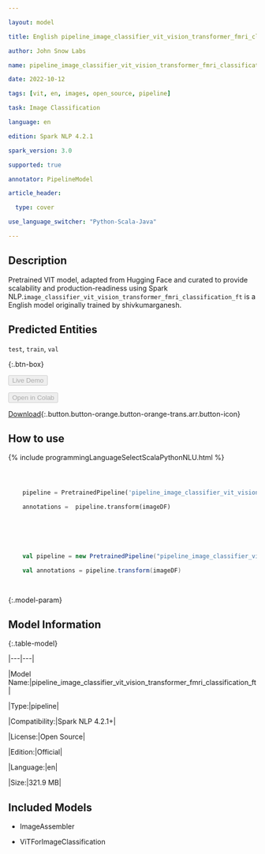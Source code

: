 ```yaml
---

layout: model

title: English pipeline_image_classifier_vit_vision_transformer_fmri_classification_ft ViTForImageClassification from shivkumarganesh

author: John Snow Labs

name: pipeline_image_classifier_vit_vision_transformer_fmri_classification_ft

date: 2022-10-12

tags: [vit, en, images, open_source, pipeline]

task: Image Classification

language: en

edition: Spark NLP 4.2.1

spark_version: 3.0

supported: true

annotator: PipelineModel

article_header:

  type: cover

use_language_switcher: "Python-Scala-Java"

---
```




## Description



Pretrained VIT  model, adapted from Hugging Face and curated to provide scalability and production-readiness using Spark NLP.`image_classifier_vit_vision_transformer_fmri_classification_ft` is a English model originally trained by shivkumarganesh.


## Predicted Entities

`test`, `train`, `val`







{:.btn-box}

<button class="button button-orange" disabled>Live Demo</button>

<button class="button button-orange" disabled>Open in Colab</button>

[Download](https://s3.amazonaws.com/auxdata.johnsnowlabs.com/public/models/pipeline_image_classifier_vit_vision_transformer_fmri_classification_ft_en_4.2.1_3.0_1665535471902.zip){:.button.button-orange.button-orange-trans.arr.button-icon}



## How to use







<div class="tabs-box" markdown="1">

{% include programmingLanguageSelectScalaPythonNLU.html %}

```python



    pipeline = PretrainedPipeline('pipeline_image_classifier_vit_vision_transformer_fmri_classification_ft', lang = 'en')

    annotations =  pipeline.transform(imageDF)

    

```

```scala



    val pipeline = new PretrainedPipeline("pipeline_image_classifier_vit_vision_transformer_fmri_classification_ft", lang = "en")

    val annotations = pipeline.transform(imageDF)

    

```

</div>



{:.model-param}

## Model Information



{:.table-model}

|---|---|

|Model Name:|pipeline_image_classifier_vit_vision_transformer_fmri_classification_ft|

|Type:|pipeline|

|Compatibility:|Spark NLP 4.2.1+|

|License:|Open Source|

|Edition:|Official|

|Language:|en|

|Size:|321.9 MB|



## Included Models



- ImageAssembler

- ViTForImageClassification

